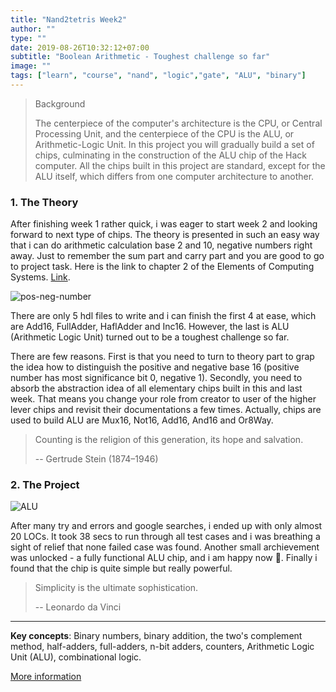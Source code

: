 ```yaml
---
title: "Nand2tetris Week2"
author: ""
type: ""
date: 2019-08-26T10:32:12+07:00
subtitle: "Boolean Arithmetic - Toughest challenge so far"
image: ""
tags: ["learn", "course", "nand", "logic","gate", "ALU", "binary"]
---
```


> Background
>
> The centerpiece of the computer's architecture is the CPU, or Central Processing Unit, and the centerpiece of the CPU is the ALU, or Arithmetic-Logic Unit. In this project you will gradually build a set of chips, culminating in the construction of the ALU chip of the Hack computer. All the chips built in this project are standard, except for the ALU itself, which differs from one computer architecture to another.

### 1. The Theory

After finishing week 1 rather quick, i was eager to start week 2 and looking forward to next type of chips. The theory is presented in such an easy way that i can do arithmetic calculation base 2 and 10, negative numbers right away. Just to remember the sum part and carry part and you are good to go to project task. Here is the link to chapter 2  of the Elements of Computing Systems. [Link][2].

![pos-neg-number](https://user-images.githubusercontent.com/30904297/63788466-bdfaa500-c91f-11e9-8487-7accbd3e45d2.png)

There are only 5 hdl files to write and i can finish the first 4 at ease, which are Add16, FullAdder, HaflAdder and Inc16. However, the last is ALU (Arithmetic Logic Unit) turned out to be a toughest challenge so far. 

There are few reasons. First is that you need to turn to theory part to grap the idea how to distinguish the positive and negative base 16 (positive number has most significance bit 0, negative 1). Secondly, you need to absorb the abstraction idea of all elementary chips built in this and last week. That means you change your role from creator to user of the higher lever chips and revisit their documentations a few times. Actually, chips are used to build ALU are Mux16, Not16, Add16, And16 and Or8Way.

> Counting is the religion of this generation, its hope and salvation.
>
> -- Gertrude Stein (1874–1946)

### 2. The Project

![ALU](https://user-images.githubusercontent.com/30904297/63785718-fea3ef80-c91a-11e9-81ff-78a467119feb.png)

After many try and errors and google searches, i ended up with only almost 20 LOCs. It took 38 secs to run through all test cases and i was breathing a sight of relief that none failed case was found. Another small archievement was unlocked - a fully functional ALU chip, and i am happy now :tada:. Finally i found that the chip is quite simple but really powerful.

> Simplicity is the ultimate sophistication.
>
> -- Leonardo da Vinci

---

**Key concepts**: Binary numbers, binary addition, the two's complement method, half-adders, full-adders, n-bit adders, counters, Arithmetic Logic Unit (ALU), combinational logic.

[More information][project02]


[2]: https://drive.google.com/file/d/14XfZpXZtiHb6py8S1ZiOrHkHMSUCfA7t/view
[project02]: https://www.nand2tetris.org/project02